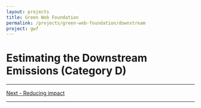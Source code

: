 ```yaml
---
layout: projects
title: Green Web Foundation
permalink: /projects/green-web-foundation/downstream
project: gwf
---
```


# Estimating the Downstream Emissions (Category D)

---

[Next - Reducing impact](reducing-impact)

---